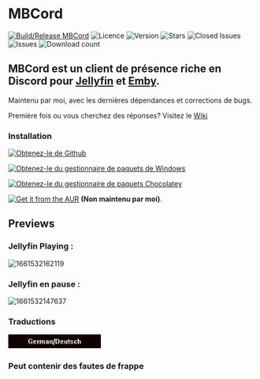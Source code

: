 # MBCord

[![Build/Release MBCord](https://github.com/SandwichFox/MBCord/actions/workflows/build.yml/badge.svg)](https://github.com/SandwichFox/MBCord/actions/workflows/build.yml) ![Licence](https://badgen.net/github/license/SandwichFox/MBCord) ![Version](https://badgen.net/github/release/SandwichFox/MBCord) 
![Stars](https://badgen.net/github/stars/SandwichFox/MBCord) ![Closed Issues](https://badgen.net/github/closed-issues/SandwichFox/mbcord) ![Issues](https://badgen.net/github/open-issues/SandwichFox/MBCord) ![Download count](https://badgen.net/github/assets-dl/SandwichFox/MBCord)

## MBCord est un client de présence riche en Discord pour [Jellyfin](https://jellyfin.org) et [Emby](https://emby.media/).

Maintenu par moi, avec les dernières dépendances et corrections de bugs.

Première fois ou vous cherchez des réponses? Visitez le [Wiki](https://github.com/SandwichFox/MBCord/wiki)

### Installation

[![Obtenez-le de Github](https://img.shields.io/badge/Get_It_From_GitHub-100000?style=for-the-badge&logo=github&logoColor=white)](https://github.com/SandwichFox/MBCord/releases/latest)

[![Obtenez-le du gestionnaire de paquets de Windows](https://custom-icon-badges.herokuapp.com/badge/Get_It_via_Winget_-100000?style=for-the-badge&logo=winstall)](https://winstall.app/apps/SandwichFox.mbcord)

[![Obtenez-le du gestionnaire de paquets Chocolatey](https://custom-icon-badges.herokuapp.com/badge/Get_It_via_Chocolatey_-100000?style=for-the-badge&logo=chocolatey)](https://community.chocolatey.org/packages/mbcord)
<!---
[![Obtenir sur Flathub](https://img.shields.io/badge/Get_It_From_Flathub-100000?style=for-the-badge&logo=flathub)](https://flathub.org/apps/details/sh.cider.Cider)
!---->

[![Get it from the AUR](https://img.shields.io/badge/Get_It_From_The_AUR-100000?style=for-the-badge&logo=archlinux)](https://aur.archlinux.org/packages/mbcord-appimage) **(Non maintenu par moi)**.

## Previews

### Jellyfin Playing :

![1661532162119](../image/README/1661532162119.png)

### Jellyfin en pause :

![1661532147637](../image/README/1661532147637.png)

### Traductions

[![Allemand/Deutsch](../image/README/README-DE.png)](README-DE.md)


### Peut contenir des fautes de frappe

